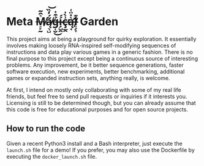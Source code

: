 # Meta ~~M̸̠̙̰͛̑͂ą̸͉̺͂́̒̏͝ǵ̶͎̮͒̇͜í̴̗̺̯́ç̶̲̭͗̀̍̕ą̶̛̘͛̽̈͑l̸̠̗̞͊~~ Garden

This project aims at being a playground for quirky exploration.
It essentially involves making loosely RNA-inspired self-modifying sequences of instructions and data play various games in a generic fashion.
There is no final purpose to this project except being a continuous source of interesting problems.
Any improvement, be it better sequence generations, faster software execution, new experiments, better benchmarking, additional games or expanded instruction sets, anything really, is welcome.

At first, I intend on mostly only collaborating with some of my real life friends, but feel free to send pull requests or inquiries if it interests you.
Licensing is still to be determined though, but you can already assume that this code is free for educational purposes and for open source projects.

## How to run the code
Given a recent Python3 install and a Bash interpreter, just execute the `launch.sh` file for a demo!
If you prefer, you may also use the Dockerfile by executing the `docker_launch.sh` file.
